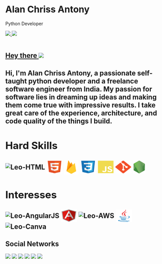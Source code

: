 <div>
  <h1>Alan Chriss Antony</h1>
  <p> Python Developer</p>
</div>

<div>
  <a href="https://github.com/alanchrissantony">
  <img height="150em" src="https://github-readme-stats.vercel.app/api?username=alanchrissantony&show_icons=true&theme=default&include_all_commits=true&count_private=true"/>
  <img height="150em" src="https://github-readme-stats.vercel.app/api/top-langs/?username=alanchrissantony&layout=compact&langs_count=7&theme=default"/>
</div>
  
<Div style="display: inline_block"><br>
  <h2>Hey there <img src="https://media.giphy.com/media/hvRJCLFzcasrR4ia7z/giphy.gif" width="25px"><h2/>
  <a>
    Hi, I'm Alan Chriss Antony, a passionate self-taught python developer and a freelance software engineer from India. My passion for software lies in dreaming up ideas and making them come true with impressive results. I take great care of the experience, architecture, and code quality of the things I build.
  <a/>
  <br>
  <h2>Hard Skills</h2>
  <img align="center" alt="Leo-HTML" height="40" width="40" src="https://imgur.com/UCSmwlz.png">
    <img align="center" alt="Leo-HTML" height="40" width="50" src="https://raw.githubusercontent.com/devicons/devicon/master/icons/html5/html5-original.svg">
  <img align="center" alt="Leo-HTML" height="45" width="auto" src="https://raw.githubusercontent.com/github/explore/80688e429a7d4ef2fca1e82350fe8e3517d3494d/topics/firebase/firebase.png">
      <img align="center" alt="Leo-CSS" height="40" width="50" src="https://raw.githubusercontent.com/devicons/devicon/master/icons/css3/css3-original.svg">
        <img align="center" alt="Leo-Js" height="40" width="50" src="https://raw.githubusercontent.com/devicons/devicon/master/icons/javascript/javascript-plain.svg">
  <img align="center" alt="Leo-AngularJS" height="40" width="50" src="https://raw.githubusercontent.com/devicons/devicon/master/icons/git/git-original.svg">
       <img align="center" alt="Leo-AngularJS" height="40" width="40" src="https://raw.githubusercontent.com/github/explore/80688e429a7d4ef2fca1e82350fe8e3517d3494d/topics/nodejs/nodejs.png">          <h2>Interesses</h2>
   <img align="center" alt="Leo-AngularJS" height="45" width="45" src="https://cdn.iconscout.com/icon/free/png-512/c-programming-569564.png">
  <img align="center" alt="Leo-React" height="40" width="50" src="https://raw.githubusercontent.com/devicons/devicon/master/icons/angularjs/angularjs-original.svg">
  <img align="center" alt="Leo-AWS" height="40" width="40" src="https://imgur.com/f3b7uly.png" alt="c++">
  <img align="center" alt="Leo-Java" height="40" width="50" src="https://raw.githubusercontent.com/devicons/devicon/master/icons/java/java-original.svg">
  <img align="center" alt="Leo-Canva" height="50" width="50" src="https://imgur.com/fnn6xC4.png">
</div>
  
 
  
 <h2>Social Networks </h2>

 
<div> 

 <a href="https://www.linkedin.com/in/alan-chriss-antony-037819223/"><img src="https://img.shields.io/badge/LinkedIn-0077B5?style=for-the-badge&logo=linkedin&logoColor=white"/><a/>
  <a href="https://www.instagram.com/alanchrissantony/"><img src="https://img.shields.io/badge/Instagram-E4405F?style=for-the-badge&logo=instagram&logoColor=white"/><a/>
  <a href="https://twitter.com/Alanchrisantony"><img src="https://img.shields.io/badge/Twitter-1DA1F2?style=for-the-badge&logo=twitter&logoColor=white"/><a/>
  <a href="https://www.facebook.com/alanchrissantony"><img src="https://img.shields.io/badge/Facebook-1877F2?style=for-the-badge&logo=facebook&logoColor=white"/><a/>
  <a href="mailto:alanchrissantony@gmail.com"><img src="https://img.shields.io/badge/Gmail-D14836?style=for-the-badge&logo=gmail&logoColor=white"/><a/>
  <a href="https://t.me/alanchrissantony"><img src="https://img.shields.io/badge/Telegram-2CA5E0?style=for-the-badge&logo=telegram&logoColor=white"/><a/> 
 
</div>

